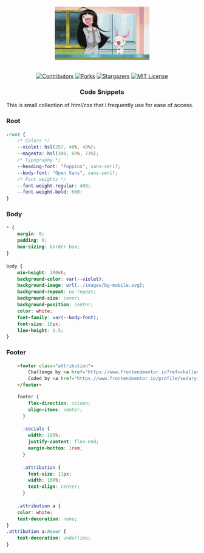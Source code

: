 <br />
<div align="center">
    <img src="./images/200w.gif" alt="Logo">
  </a>
  <br />
  <br />

[![Contributors][contributors-shield]][contributors-url]
[![Forks][forks-shield]][forks-url]
[![Stargazers][stars-shield]][stars-url]
[![MIT License][license-shield]][license-url]

<h3 align="center">Code Snippets</h3>
<div align="left">
This is small collection of html/css that i frequently use for ease of access.

### Root
```css
:root {
    /* Colors */
    --violet: hsl(257, 40%, 49%);
    --magenta: hsl(300, 69%, 71%);  
    /* Typography */
    --heading-font: "Poppins", sans-serif;
    --body-font: "Open Sans", sans-serif;
    /* Font weights */
    --font-weight-regular: 400;
    --font-weight-bold: 600;
}
```

### Body
```css
* {
    margin: 0;
    padding: 0;
    box-sizing: border-box;
}

body {
    min-height: 100vh;
    background-color: var(--violet);
    background-image: url(../images/bg-mobile.svg);
    background-repeat: no-repeat;
    background-size: cover;
    background-position: center;
    color: white;
    font-family: var(--body-font);
    font-size: 16px;
    line-height: 1.5;
}

```

### Footer
```html
    <footer class="attribution">
        Challenge by <a href="https://www.frontendmentor.io?ref=challenge" target="_blank" rel="noopener">Frontend Mentor</a>.
        Coded by <a href="https://www.frontendmentor.io/profile/sedaryildirim">Sedar Yildirim</a>.
    </footer>
```

```css
    footer {
        flex-direction: column;
        align-items: center;
      }
    
      .socials {
        width: 100%;
        justify-content: flex-end;
        margin-bottom: 1rem;
      }
    
      .attribution {
        font-size: 11px;
        width: 100%;
        text-align: center;
      }

    .attribution a {
    color: white;
    text-decoration: none;
}
.attribution a:hover {
    text-decoration: underline;
}

```
</div>


<!-- MARKDOWN LINKS & IMAGES -->
<!-- https://www.markdownguide.org/basic-syntax/#reference-style-links -->
[contributors-shield]: https://img.shields.io/github/contributors/sedaryildirim/code-snippets.svg?style=for-the-badge
[contributors-url]: https://github.com/sedaryildirim/code-snippets/graphs/contributors
[forks-shield]: https://img.shields.io/github/forks/sedaryildirim/code-snippets.svg?style=for-the-badge
[forks-url]: https://github.com/sedaryildirim/code-snippets/network/members
[stars-shield]: https://img.shields.io/github/stars/sedaryildirim/code-snippets.svg?style=for-the-badge
[stars-url]: https://github.com/sedaryildirim/code-snippets/stargazers
[license-shield]: https://img.shields.io/github/license/sedaryildirim/code-snippets.svg?style=for-the-badge
[license-url]: https://github.com/sedaryildirim/code-snippets/blob/main/LICENSE.txt
[product-screenshot]: imgs/screenshot.png
